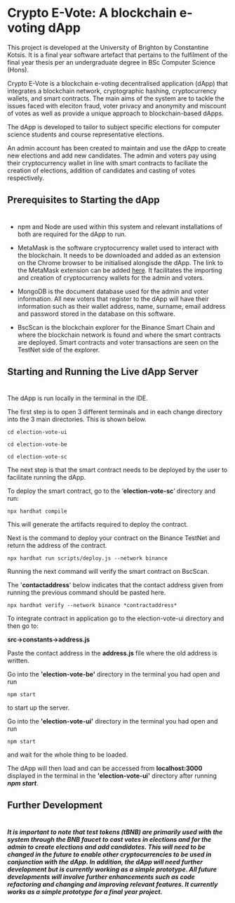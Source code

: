 # Crypto E-Vote: A blockchain e-voting dApp

This project is developed at the University of Brighton by Constantine Kotsis. It is a final year software artefact that pertains to the fulfilment of the final year thesis per an undergraduate degree in BSc Computer Science (Hons).

Crypto E-Vote is a blockchain e-voting decentralised application (dApp) that integrates a blockchain network, cryptographic hashing, cryptocurrency wallets, and smart contracts. The main aims of the system are to tackle the issues faced with eleciton fraud, voter privacy and anonymity and miscount of votes as well as provide a unique approach to blockchain-based dApps.

The dApp is developed to tailor to subject specific elections for computer science students and course representative elections.

An admin account has been created to maintain and use the dApp to create new elections and add new candidates. The admin and voters pay using their cryptocurrency wallet in line with smart contracts to faciliate the creation of elections, addition of candidates and casting of votes respectively.

## Prerequisites to Starting the dApp
#

- npm and Node are used within this system and relevant installations of both are required for the dApp to run.

- MetaMask is the software cryptocurrency wallet used to interact with the blockchain. It needs to be downloaded and added as an extension on the Chrome browser to be initialised alongisde the dApp. The link to the MetaMask extension can be added [here](https://chrome.google.com/webstore/detail/metamask/nkbihfbeogaeaoehlefnkodbefgpgknn). It facilitates the importing and creation of cryptocurrency wallets for the admin and voters.

- MongoDB is the document database used for the admin and voter information. All new voters that register to the dApp will have their information such as their wallet address, name, surname, email address and password stored in the database on this software.

- BscScan is the blockchain explorer for the Binance Smart Chain and where the blockchain network is found and where the smart contracts are deployed. Smart contracts and voter transactions are seen on the TestNet side of the explorer.

## Starting and Running the Live dApp Server
#

The dApp is run locally in the terminal in the IDE.

The first step is to open 3 different terminals and in each change directory into the 3 main directories. This is shown below.

```
cd election-vote-ui
```
```
cd election-vote-be
```
```
cd election-vote-sc
```

The next step is that the smart contract needs to be deployed by the user to facilitate running the dApp.

To deploy the smart contract, go to the ‘**election-vote-sc**’ directory and run:
```
npx hardhat compile 
```
This will generate the artifacts required to deploy the contract.

Next is the command to deploy your contract on the Binance TestNet and return the address of the contract.

```
npx hardhat run scripts/deploy.js --network binance 
```

Running the next command will verify the smart contract on BscScan. 

The '**contactaddress**' below indicates that the contact address given from running the previous command should be pasted here.

```
npx hardhat verify --network binance *contractaddress*  
```

To integrate contract in application go to the election-vote-ui directory and then go to:

**src→constants→address.js**

Paste the contact address in the **address.js** file where the old address is written.

Go into the **'election-vote-be'** directory in the terminal you had open and run

```
npm start
```

to start up the server.

Go into the **'election-vote-ui'** directory in the terminal you had open and run 

```
npm start
```

and wait for the whole thing to be loaded. 

The dApp will then load and can be accessed from **localhost:3000** displayed in the terminal in the **'election-vote-ui'** directory after running ***npm start***.

## Further Development
#
***It is important to note that test tokens (tBNB) are primarily used with the system through the BNB faucet to cast votes in elections and for the admin to create elections and add candidates. This will need to be changed in the future to enable other cryptocurrencies to be used in conjunction with the dApp. In addition, the dApp will need further development but is currently working as a simple prototype. All future developments will involve further enhancements such as code refactoring and changing and improving relevant features. It currently works as a simple prototype for a final year project.***